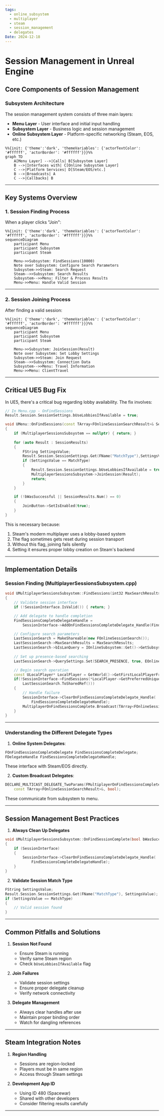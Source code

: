 ```yaml
---
tags:
  - online_subsystem
  - multiplayer
  - steam
  - session_management
  - delegates
Date: 2024-12-18
---
```

# Session Management in Unreal Engine

## Core Components of Session Management

### Subsystem Architecture
The session management system consists of three main layers:
- **Menu Layer** - User interface and initial input handling
- **Subsystem Layer** - Business logic and session management
- **Online Subsystem Layer** - Platform-specific networking (Steam, EOS, etc.)

```mermaid
%%{init: {'theme':'dark', 'themeVariables': {'actorTextColor': '#ffffff', 'actorBorder': '#ffffff'}}}%%
graph TD
    A[Menu Layer] -->|Calls| B[Subsystem Layer]
    B -->|Interfaces with| C[Online Subsystem Layer]
    C -->|Platform Services| D[Steam/EOS/etc.]
    B -->|Broadcasts| A
    C -->|Callbacks| B
```

---

## Key Systems Overview

### 1. Session Finding Process

When a player clicks "Join":
```mermaid
%%{init: {'theme':'dark', 'themeVariables': {'actorTextColor': '#ffffff', 'actorBorder': '#ffffff'}}}%%
sequenceDiagram
    participant Menu
    participant Subsystem
    participant Steam
    
    Menu->>Subsystem: FindSessions(10000)
    Note over Subsystem: Configure Search Parameters
    Subsystem->>Steam: Search Request
    Steam-->>Subsystem: Search Results
    Subsystem-->>Menu: Filter & Process Results
    Menu->>Menu: Handle Valid Session
```

---

### 2. Session Joining Process

After finding a valid session:
```mermaid
%%{init: {'theme':'dark', 'themeVariables': {'actorTextColor': '#ffffff', 'actorBorder': '#ffffff'}}}%%
sequenceDiagram
    participant Menu
    participant Subsystem
    participant Steam
    
    Menu->>Subsystem: JoinSession(Result)
    Note over Subsystem: Set Lobby Settings
    Subsystem->>Steam: Join Request
    Steam-->>Subsystem: Connection Data
    Subsystem-->>Menu: Travel Information
    Menu->>Menu: ClientTravel
```

---

## Critical UE5 Bug Fix

In UE5, there's a critical bug regarding lobby availability. The fix involves:

```cpp
// In Menu.cpp - OnFindSessions
Result.Session.SessionSettings.bUseLobbiesIfAvailable = true;
```

```cpp
void UMenu::OnFindSessions(const TArray<FOnlineSessionSearchResult>& SessionResults, bool bWasSuccessful)
{
    if (MultiplayerSessionsSubsystem == nullptr) { return; }
    
    for (auto Result : SessionResults)
    {
        FString SettingsValue;
        Result.Session.SessionSettings.Get(FName("MatchType"),SettingsValue);
        if (SettingsValue == MatchType)
        {
            Result.Session.SessionSettings.bUseLobbiesIfAvailable = true; // This line is a bug fix
            MultiplayerSessionsSubsystem->JoinSession(Result);
            return;
        }
    }

    if (!bWasSuccessful || SessionResults.Num() == 0)
    {
        JoinButton->SetIsEnabled(true);
    }
}
```

This is necessary because:
1. Steam's modern multiplayer uses a lobby-based system
2. The flag sometimes gets reset during session transport
3. Without this flag, joining fails silently
4. Setting it ensures proper lobby creation on Steam's backend

---

## Implementation Details

### Session Finding (MultiplayerSessionsSubsystem.cpp)
```cpp
void UMultiplayerSessionsSubsystem::FindSessions(int32 MaxSearchResults)
{
    // Validate session interface
    if (!SessionInterface.IsValid()) { return; }

    // Add delegate to handle completion
    FindSessionsCompleteDelegateHandle = 
        SessionInterface->AddOnFindSessionsCompleteDelegate_Handle(FindSessionsCompleteDelegate);

    // Configure search parameters
    LastSessionSearch = MakeShareable(new FOnlineSessionSearch());
    LastSessionSearch->MaxSearchResults = MaxSearchResults;
    LastSessionSearch->bIsLanQuery = IOnlineSubsystem::Get()->GetSubsystemName() == "NULL" ? true : false;
    
    // Set up presence-based searching
    LastSessionSearch->QuerySettings.Set(SEARCH_PRESENCE, true, EOnlineComparisonOp::Equals);

    // Begin search operation
    const ULocalPlayer* LocalPlayer = GetWorld()->GetFirstLocalPlayerFromController();
    if(!SessionInterface->FindSessions(*LocalPlayer->GetPreferredUniqueNetId(), 
        LastSessionSearch.ToSharedRef()))
    {
        // Handle failure
        SessionInterface->ClearOnFindSessionsCompleteDelegate_Handle(
            FindSessionsCompleteDelegateHandle);
        MultiplayerOnFindSessionsComplete.Broadcast(TArray<FOnlineSessionSearchResult>(), false);
    }
}
```
---

### Understanding the Different Delegate Types

1. **Online System Delegates**:
```cpp
FOnFindSessionsCompleteDelegate FindSessionsCompleteDelegate;
FDelegateHandle FindSessionsCompleteDelegateHandle;
```
These interface with Steam/EOS directly.

2. **Custom Broadcast Delegates**:
```cpp
DECLARE_MULTICAST_DELEGATE_TwoParams(FMultiplayerOnFindSessionsComplete, 
    const TArray<FOnlineSessionSearchResult>&, bool);
```
These communicate from subsystem to menu.

---

## Session Management Best Practices

1. **Always Clean Up Delegates**
```cpp
void UMultiplayerSessionsSubsystem::OnFindSessionComplete(bool bWasSuccessful)
{
    if (SessionInterface)
    {
        SessionInterface->ClearOnFindSessionsCompleteDelegate_Handle(
            FindSessionsCompleteDelegateHandle);
    }
}
```

2. **Validate Session Match Type**
```cpp
FString SettingsValue;
Result.Session.SessionSettings.Get(FName("MatchType"), SettingsValue);
if (SettingsValue == MatchType)
{
    // Valid session found
}
```
---

## Common Pitfalls and Solutions

1. **Session Not Found**
   - Ensure Steam is running
   - Verify same Steam region
   - Check `bUseLobbiesIfAvailable` flag

2. **Join Failures**
   - Validate session settings
   - Ensure proper delegate cleanup
   - Verify network connectivity

3. **Delegate Management**
   - Always clear handles after use
   - Maintain proper binding order
   - Watch for dangling references

---

## Steam Integration Notes

1. **Region Handling**
   - Sessions are region-locked
   - Players must be in same region
   - Access through Steam settings

2. **Development App ID**
   - Using ID 480 (Spacewar)
   - Shared with other developers
   - Consider filtering results carefully

---
